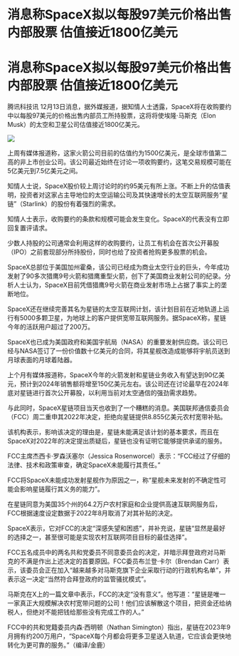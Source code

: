 # 消息称SpaceX拟以每股97美元价格出售内部股票 估值接近1800亿美元

# 消息称SpaceX拟以每股97美元价格出售内部股票 估值接近1800亿美元

腾讯科技讯 12月13日消息，据外媒报道，据知情人士透露，SpaceX将在收购要约中以每股97美元的价格出售内部员工所持股票，这将将使埃隆·马斯克（Elon
Musk）的太空和卫星公司估值接近1800亿美元。

![](https://inews.gtimg.com/om_bt/OHuAQ7SKMeSAKF2UnGlBJ3cIHNykaL8LXtyyeV59dd9tgAA/1000)

上周有媒体报道称，这家火箭公司目前的估值约为1500亿美元，是全球市值第二高的非上市创业公司。该公司最近始终在讨论一项收购要约，这笔交易规模可能在5亿美元到7.5亿美元之间。

知情人士说，SpaceX股价较上周讨论时的约95美元有所上涨。不断上升的估值表明，投资者对这家占主导地位的太空运输公司及其快速增长的太空互联网服务“星链”（Starlink）的股份有着强烈的需求。

知情人士表示，收购要约的条款和规模可能会发生变化。SpaceX的代表没有立即回复置评请求。

少数人持股的公司通常会利用这样的收购要约，让员工有机会在首次公开募股（IPO）之前套现部分所持股份，同时也给了投资者抢购更多股票的机会。

SpaceX总部位于美国加州霍桑，该公司已经成为商业太空行业的巨头，今年成功发射了90多次猎鹰9号火箭和猎鹰重型火箭，创下了美国商业发射公司的纪录。分析人士认为，SpaceX目前凭借猎鹰9号火箭在商业发射市场上占据了事实上的垄断地位。

SpaceX还在继续完善其名为星链的太空互联网计划，该计划目前在近地轨道上运行有5000多颗卫星，为地球上的客户提供宽带互联网服务。据SpaceX称，星链今年的活跃用户超过了200万。

SpaceX也已成为美国政府和美国宇航局（NASA）的重要发射供应商。该公司已经与NASA签订了一份价值数十亿美元的合同，将其星舰改造成能够将宇航员送到月球表面的月球着陆器。

上个月有媒体报道称，SpaceX今年的火箭发射和星链业务收入有望达到90亿美元，预计到2024年销售额将增至150亿美元左右。该公司还在讨论最早在2024年底对星链进行首次公开募股，以利用当前对太空通信的强劲需求趋势。

与此同时，SpaceX星链项目当天也收到了一个糟糕的消息。美国联邦通信委员会（FCC）周二重申其2022年决定，拒绝向星链提供8.855亿美元农村宽带补贴。

该机构表示，影响该决定的理由是，星链未能满足该计划的基本要求，而且在SpaceX对2022年的决定提出质疑后，星链也没有证明它能够提供承诺的服务。

FCC主席杰西卡·罗森沃塞尔（Jessica Rosenworcel）表示：“FCC经过了仔细的法律、技术和政策审查，确定SpaceX未能履行其责任。”

FCC将SpaceX未能成功发射星舰作为原因之一，称“星舰未来发射的不确定性可能会影响星链履行其义务的能力”。

在星链同意为美国35个州的64.2万户农村家庭和企业提供高速互联网服务后，FCC根据速度设定数据于2022年8月取消了对其补贴的决定。

SpaceX表示，它对FCC的决定“深感失望和困惑”，并补充说，星链“显然是最好的选择之一，甚至很可能是实现农村互联网项目目标的最佳选择”。

FCC五名成员中的两名共和党委员不同意委员会的决定，并暗示拜登政府对马斯克的不满是作出上述决定的首要原因。FCC委员布兰登·卡尔（Brendan
Carr）表示，该委员会正在加入“越来越多对马斯克旗下企业采取行动的行政机构名单”，并表示这一决定“当然符合拜登政府的监管骚扰模式”。

马斯克在X上的一篇文章中表示，FCC的决定“没有意义”。他写道：“星链是唯一一家真正大规模解决农村宽带问题的公司！他们应该解散这个项目，把资金还给纳税人，但绝对不能把钱给那些没有完成工作的人。”

FCC中的共和党籍委员内森·西明顿（Nathan
Simington）指出，星链在2023年9月拥有约200万用户，“SpaceX每个月都会将更多卫星送入轨道，它应该会更快地转化为更可靠的服务。”（编译/金鹿）

